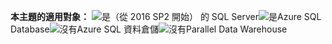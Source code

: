 <Token>**本主題的適用對象：** ![是](media/yes.png)（從 2016 SP2 開始） 的 SQL Server![是](media/yes.png)Azure SQL Database![沒有](media/no.png)Azure SQL 資料倉儲![沒有](media/no.png)Parallel Data Warehouse </Token>
